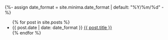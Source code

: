 

{%- assign date_format = site.minima.date_format | default: "%Y/%m/%d" -%}

<ul>
  {% for post in site.posts %}
    <li>
      <span>{{ post.date | date: date_format }}</span>
      <a href="{{ post.url }}">{{ post.title }}</a>
    </li>
  {% endfor %}
</ul>

